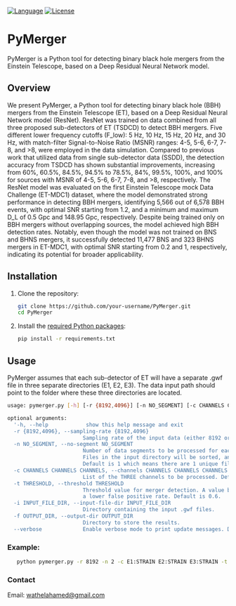 [![Language](https://img.shields.io/badge/python-3.8%2B-blue.svg)](https://www.python.org/)
[![License](https://img.shields.io/badge/license-MIT-blue.svg)](https://github.com/wathela/pymerger/blob/main/LICENSE)

# PyMerger

PyMerger is a Python tool for detecting binary black hole mergers from the Einstein
Telescope, based on a Deep Residual Neural Network model.

## Overview

We present PyMerger, a Python tool for detecting binary black hole (BBH) mergers from the Einstein Telescope (ET), based on a Deep Residual Neural Network model (ResNet). ResNet was trained on data combined from all three proposed sub-detectors of ET (TSDCD) to detect BBH mergers. Five different lower frequency cutoffs (F_low): 5 Hz, 10 Hz, 15 Hz, 20 Hz, and 30 Hz, with match-filter Signal-to-Noise Ratio (MSNR) ranges: 4-5, 5-6, 6-7, 7-8, and >8, were employed in the data simulation. Compared to previous work that utilized data from single sub-detector data (SSDD), the detection accuracy from TSDCD has shown substantial improvements, increasing from 60%, 60.5%, 84.5%, 94.5% to 78.5%, 84%, 99.5%, 100%, and 100% for sources with MSNR of 4-5, 5-6, 6-7, 7-8, and >8, respectively. The ResNet model was evaluated on the first Einstein Telescope mock Data Challenge (ET-MDC1) dataset, where the model demonstrated strong performance in detecting BBH mergers, identifying 5,566 out of 6,578 BBH events, with optimal SNR starting from 1.2, and a minimum and maximum D_L of 0.5 Gpc and 148.95 Gpc, respectively. Despite being trained only on BBH mergers without overlapping sources, the model achieved high BBH detection rates. Notably, even though the model was not trained on BNS and BHNS mergers, it successfully detected 11,477 BNS and 323 BHNS mergers in ET-MDC1, with optimal SNR starting from 0.2 and 1, respectively, indicating its potential for broader applicability.

## Installation

1. Clone the repository:
   ```sh
   git clone https://github.com/your-username/PyMerger.git
   cd PyMerger

2. Install the [required Python packages](requirements.txt):
   ```sh
   pip install -r requirements.txt 
## Usage
PyMerger assumes that each sub-detector of ET will have a separate .gwf file in three separate directories (E1, E2, E3). 
The data input path should point to the folder where these three directories are located.

```sh
usage: pymerger.py [-h] [-r {8192,4096}] [-n NO_SEGMENT] [-c CHANNELS CHANNELS CHANNELS] [-t THRESHOLD] -i INPUT_FILE_DIR -f OUTPUT_DIR [--verbose]

optional arguments:
  '-h, --help            show this help message and exit
  -r {8192,4096}, --sampling-rate {8192,4096}
                        Sampling rate of the input data (either 8192 or 4096). Default is 8192.
  -n NO_SEGMENT, --no-segment NO_SEGMENT
                        Number of data segments to be processed for each detector (i.e., number of .gwf files to be processed for each detector).
                        Files in the input directory will be sorted, and the first 'n' files up to the specified number of segments will be processed.
                        Default is 1 which means there are 1 unique file from each detector.
  -c CHANNELS CHANNELS CHANNELS, --channels CHANNELS CHANNELS CHANNELS
                        List of the THREE channels to be processed. Default is ['E1:STRAIN', 'E2:STRAIN', 'E3:STRAIN'].
  -t THRESHOLD, --threshold THRESHOLD
                        Threshold value for merger detection. A value between 0.4 and 1, where a smaller value will result in fewer detections but
                        a lower false positive rate. Default is 0.6.
  -i INPUT_FILE_DIR, --input-file-dir INPUT_FILE_DIR
                        Directory containing the input .gwf files.
  -f OUTPUT_DIR, --output-dir OUTPUT_DIR
                        Directory to store the results.
  --verbose             Enable verbose mode to print update messages. Default is true.'
```
### Example: 
```sh
   python pymerger.py -r 8192 -n 2 -c E1:STRAIN E2:STRAIN E3:STRAIN -t 0.5 -i /path/to/input/files -f /path/to/output/dir
```

### Contact
Email: wathelahamed@gmail.com
